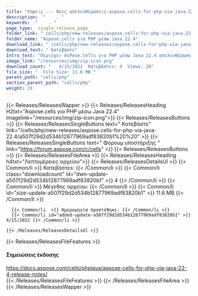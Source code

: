```yaml
---
title: "Λήψεις --- Νέες απελευθερώσεις-aspose.cells-for-php-via-java-22.4." 
description:  "    . " 
keywords:  "    . " 
page_type:  single_release_page
folder_link: " cells/php/new-releases/aspose.cells-for-php-via-java-22.4/"
folder_name: "Aspose.cells για PHP μέσω Java 22.4"
download_link: " /cells/php/new-releases/aspose.cells-for-php-via-java-22.4/a507f29d2d534b12877969adf83820b1"
download_text: " Κατεβάστε"
Intro_text: "Περιέχει AsPose.Cells για PHP μέσω Java 22.4 απελευθέρωση."
image_link: "/resources/img/zip-icon.png"
download_count: "   4/15/2022  Κατεβάστεs: 4  Views: 20"
file_size: "  File Size: 11.6 MB "
parent_path: "cells/php"
section_parent_path: "cells/php"
weight: 28
---
```


{{< Releases/ReleasesWapper >}}
  {{< Releases/ReleasesHeading H2txt="Aspose.cells για PHP μέσω Java 22.4" imagelink="/resources/img/zip-icon.png">}}
  {{< Releases/ReleasesButtons >}}
    {{< Releases/ReleasesSingleButtons text=" Κατεβάστε" link="/cells/php/new-releases/aspose.cells-for-php-via-java-22.4/a507f29d2d534b12877969adf83820b1%20%20" >}}
    {{< Releases/ReleasesSingleButtons text=" Φόρουμ υποστήριξης " link="https://forum.aspose.com/c/cells" >}}
  {{< Releases/ReleasesButtons >}}
  {{< Releases/ReleasesFileArea >}}
    {{< Releases/ReleasesHeading h4txt="Λεπτομέρειες αρχείου">}}
    {{< Releases/ReleasesDetailsUl >}}
            {{< Common/li  >}} Κατεβάστεs: {{< /Common/li >}} 
      {{< Common/li class="downloadcount" id="dwn-update-a507f29d2d534b12877969adf83820b1" >}} 4 {{< /Common/li >}} 
      {{< Common/li  >}} Μέγεθος αρχείου: {{< /Common/li >}} 
      {{< Common/li id="size-update-a507f29d2d534b12877969adf83820b1" >}} 11.6 MB {{< /Common/li >}} 


      {{< Common/li  >}} Ημερομηνία προστέθηκε: {{< /Common/li >}} 
      {{< Common/li id="added-update-a507f29d2d534b12877969adf83820b1" >}} 4/15/2022 {{< /Common/li >}} 

    {{< /Releases/ReleasesDetailsUl >}}

  {{< Releases/ReleasesFileFeatures >}}
      <h4>Σημειώσεις έκδοσης</h4><div><a href="https://docs.aspose.com/cells/phpjava/aspose-cells-for-php-via-java-22-4-release-notes/">https://docs.aspose.com/cells/phpjava/aspose-cells-for-php-via-java-22-4-release-notes/</a></div>
  {{< /Releases/ReleasesFileFeatures >}}
 {{< /Releases/ReleasesFileArea >}}
{{< /Releases/ReleasesWapper >}}


